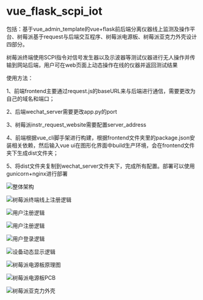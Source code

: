 # vue_flask_scpi_iot
包括：基于vue_admin_template的vue+flask前后端分离仪器线上监测及操作平台、树莓派基于request与后端交互程序、树莓派电源板、树莓派亚克力外壳设计四部分。

树莓派终端使用SCPI指令对信号发生器以及示波器等测试仪器进行无人操作并传输到网站后端，用户可在web页面上动态操作在线的仪器并返回测试结果

使用方法：

1、前端frontend主要通过request.js的baseURL来与后端进行通信，需要更改为自己的域名和端口；

2、后端wechat_server需要更改app.py的port

3、树莓派instr_request_website需要配置server_address

4、前端根据vue_cli脚手架进行构建，根据frontend文件夹里的package.json安装相关依赖，然后输入vue ui在图形化界面中build生产环境，会在frontend文件夹下生成dist文件夹；

5、将dist文件夹复制到wechat_server文件夹下，完成所有配置。部署可以使用gunicorn+nginx进行部署


![整体架构](https://github.com/tea321000/vue_flask_scpi_iot/blob/master/imgs/A0%E5%9B%BE%E7%BA%B8-1.png "整体架构")

![树莓派终端线上注册逻辑](https://github.com/tea321000/vue_flask_scpi_iot/blob/master/imgs/A0%E5%9B%BE%E7%BA%B8-5.png "树莓派终端线上注册逻辑")

![用户注册逻辑](https://github.com/tea321000/vue_flask_scpi_iot/blob/master/imgs/A0%E5%9B%BE%E7%BA%B8-5.png "用户注册逻辑")

![用户注册逻辑](https://github.com/tea321000/vue_flask_scpi_iot/blob/master/imgs/A0%E5%9B%BE%E7%BA%B8-6.png "用户注册逻辑")

![用户登录逻辑](https://github.com/tea321000/vue_flask_scpi_iot/blob/master/imgs/A0%E5%9B%BE%E7%BA%B8-7.png "用户登录逻辑")

![设备动态显示逻辑](https://github.com/tea321000/vue_flask_scpi_iot/blob/master/imgs/A0%E5%9B%BE%E7%BA%B8-8.png "设备动态显示逻辑")

![树莓派电源板原理图](https://github.com/tea321000/vue_flask_scpi_iot/blob/master/imgs/A0%E5%9B%BE%E7%BA%B8-2.png "树莓派电源板原理图")

![树莓派电源板PCB](https://github.com/tea321000/vue_flask_scpi_iot/blob/master/imgs/A0%E5%9B%BE%E7%BA%B8-3.png "树莓派电源板PCB")

![树莓派亚克力外壳](https://github.com/tea321000/vue_flask_scpi_iot/blob/master/imgs/A0%E5%9B%BE%E7%BA%B8-4.jpg "树莓派亚克力外壳")


